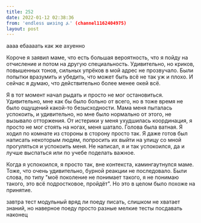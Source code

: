 ```yaml
---
title: 252
date: 2022-01-12 02:38:36
from: 'endless шизing ⍼' (channel1162404975)
layout: post
---
```


аааа ебаааать
как же ахуенно

Короче я заявил маме, что есть большая вероятность, что я пойду на отчисление и потом на другую специальность. Удивительно, но криков, повышенных тонов, сильных упрёков в мой адрес не прозвучало. Были попытки вразумить и убедить, что может быть всё не так уж и плохо. И сейчас я думаю, что действительно более менее окей всё.

Я в тот момент начал рыдать и просто не мог остановиться. Удивительно, мне как бы было больно от всего, но в тоже время не было ощущений какой-то безысходности. Мама меня пыталась успокоить, и удивительно, но мне было нормально от этого, не вызывало отторжения.
От истерики у меня ухудшилась координация, я просто не мог стоять на ногах, меня шатало. Голова была ватная. Я ходил по комнате из стороны в сторону просто так. 
Я даже готов был написать некоторым людям, попросить их выйти на улицу со мной прогуляться и успокоить меня. Не написал, я и так успокоился, да и лучше выспаться или по учебе поделать важное.

Когда я успокоился, я просто так, вне контекста, камингаутнулся маме. Тоже, что очень удивительно, бурной реакции не последовало. Были слова, по типу "моё поколение не понимает такого, я не понимаю такого, это всё подростковое, пройдёт". Но это в целом было похоже на принятие.

завтра тест модульный вряд ли поеду писать, слишком не хватает знаний, но наверное поеду просто разные мелкие тесты посдавать наконец
